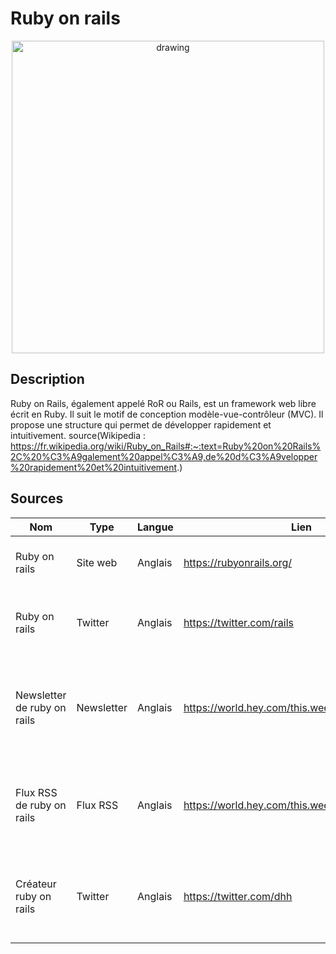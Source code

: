 # Ruby on rails
<p align="center">
<img src="https://rubyonrails.org/assets/images/opengraph.png" alt="drawing" width="500"/>
</p>

## Description
Ruby on Rails, également appelé RoR ou Rails, est un framework web libre écrit en Ruby. Il suit le motif de conception modèle-vue-contrôleur (MVC). Il propose une structure qui permet de développer rapidement et intuitivement. source(Wikipedia : https://fr.wikipedia.org/wiki/Ruby_on_Rails#:~:text=Ruby%20on%20Rails%2C%20%C3%A9galement%20appel%C3%A9,de%20d%C3%A9velopper%20rapidement%20et%20intuitivement.)
## Sources

Nom | Type | Langue | Lien | Description | Tags | Note
 --- | --- | --- | --- | --- | --- | --- 
Ruby on rails|Site web|Anglais|https://rubyonrails.org/|Le site officiel de ruby on rails|Ruby on rails| 5/5
Ruby on rails|Twitter|Anglais|https://twitter.com/rails|La page oficielle twitter de ruby on rails|Ruby on rails| 5/5
Newsletter de ruby on rails|Newsletter|Anglais|https://world.hey.com/this.week.in.rails|Le newsletter oficiel publiant diverses articles sur ruby on rails|Ruby on rails| 5/5
Flux RSS de ruby on rails|Flux RSS|Anglais|https://world.hey.com/this.week.in.rails/feed.atom|Le flux rss oficiel publiant diverses articles sur ruby on rails|Ruby on rails| 5/5
Créateur ruby on rails|Twitter|Anglais|https://twitter.com/dhh|Des differents publications mais peu concernant ruby on rails |Ruby on rails| 1/5

